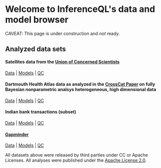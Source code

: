 # Welcome to InferenceQL's data and model browser

CAVEAT: This page is under construction and *not* ready.

## Analyzed data sets
#### Satellites data from the [Union of Concerned Scientists](https://www.ucsusa.org/) 
[Data](https://github.com/InferenceQL/inferenceql.analyses/tree/public/analyses/Satellites/data.csv) | [Models](https://github.com/InferenceQL/inferenceql.analyses/tree/public/analyses/Satellites/merged.json) | [QC](https://InferenceQL.github.io/inferenceql.analyses/html-pages/Satellites/qc-dashboard.html)
#### Dartmouth Health Atlas data as analyzed in the [CrossCat Paper](https://jmlr.org/papers/volume17/11-392/11-392.pdf) on fully Bayesian nonparametric analsys heterogeneous, high dimensional data
[Data](https://github.com/InferenceQL/inferenceql.analyses/tree/public/analyses/dha/data.csv) | [Models](https://github.com/InferenceQL/inferenceql.analyses/tree/public/analyses/dha/merged.json) | [QC](https://InferenceQL.github.io/inferenceql.analyses/html-pages/dha/qc-dashboard.html)
#### Indian bank transactions (subset)
[Data](https://github.com/InferenceQL/inferenceql.analyses/tree/public/analyses/indian_transactions/data.csv) | [Models](https://github.com/InferenceQL/inferenceql.analyses/tree/public/analyses/indian_transactions/merged.json) | [QC](https://InferenceQL.github.io/inferenceql.analyses/html-pages/indian_transactions/qc-dashboard.html)
#### [Gapminder](https://www.gapminder.org/data/)
[Data](https://github.com/InferenceQL/inferenceql.analyses/tree/public/analyses/Gapminder/data.csv) | [Models](https://github.com/InferenceQL/inferenceql.analyses/tree/public/analyses/Gapminder/merged.json) | [QC](https://InferenceQL.github.io/inferenceql.analyses/html-pages/Gapminder/qc-splom.html)

All datasets above were released by third parties under CC or Apache Licenses. All analyses were published under the [Apache License 2.0](https://www.apache.org/licenses/LICENSE-2.0).
